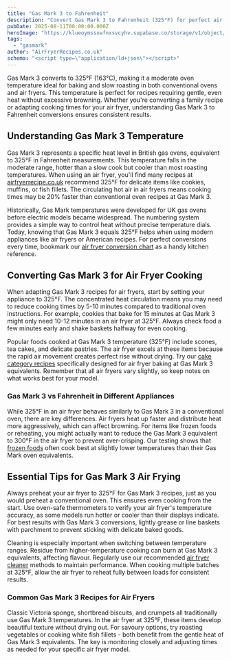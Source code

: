```yaml
---
title: "Gas Mark 3 to Fahrenheit"
description: "Convert Gas Mark 3 to Fahrenheit (325°F) for perfect air fryer cooking. Includes conversion charts, tips, and recipe ideas for UK kitchens."
pubDate: 2025-08-11T00:00:00.000Z
heroImage: "https://klueoymssxwfnxsvcyhv.supabase.co/storage/v1/object/public/md/gas-mark-3-to-fahrenheit-d2226de6.png"
tags:
  - "gasmark"
author: "AirFryerRecipes.co.uk"
schema: "<script type=\"application/ld+json\"></script>"
---
```


<p>Gas Mark 3 converts to 325°F (163°C), making it a moderate oven temperature ideal for baking and slow roasting in both conventional ovens and air fryers. This temperature is perfect for recipes requiring gentle, even heat without excessive browning. Whether you're converting a family recipe or adapting cooking times for your air fryer, understanding Gas Mark 3 to Fahrenheit conversions ensures consistent results.</p>

<h2>Understanding Gas Mark 3 Temperature</h2>
<p>Gas Mark 3 represents a specific heat level in British gas ovens, equivalent to 325°F in Fahrenheit measurements. This temperature falls in the moderate range, hotter than a slow cook but cooler than most roasting temperatures. When using an air fryer, you'll find many recipes at <a href=https://www.airfryerrecipe.co.uk/recipes>airfryerrecipe.co.uk</a> recommend 325°F for delicate items like cookies, muffins, or fish fillets. The circulating hot air in air fryers means cooking times may be 20% faster than conventional oven recipes at Gas Mark 3.</p>
<p>Historically, Gas Mark temperatures were developed for UK gas ovens before electric models became widespread. The numbering system provides a simple way to control heat without precise temperature dials. Today, knowing that Gas Mark 3 equals 325°F helps when using modern appliances like air fryers or American recipes. For perfect conversions every time, bookmark our <a href=https://www.airfryerrecipe.co.uk/air-fryer-conversion-chart>air fryer conversion chart</a> as a handy kitchen reference.</p>

<h2>Converting Gas Mark 3 for Air Fryer Cooking</h2>
<p>When adapting Gas Mark 3 recipes for air fryers, start by setting your appliance to 325°F. The concentrated heat circulation means you may need to reduce cooking times by 5-10 minutes compared to traditional oven instructions. For example, cookies that bake for 15 minutes at Gas Mark 3 might only need 10-12 minutes in an air fryer at 325°F. Always check food a few minutes early and shake baskets halfway for even cooking.</p>
<p>Popular foods cooked at Gas Mark 3 temperature (325°F) include scones, tea cakes, and delicate pastries. The air fryer excels at these items because the rapid air movement creates perfect rise without drying. Try our <a href=https://www.airfryerrecipe.co.uk/recipe-category/cakes>cake category recipes</a> specifically designed for air fryer baking at Gas Mark 3 equivalents. Remember that all air fryers vary slightly, so keep notes on what works best for your model.</p>

<h3>Gas Mark 3 vs Fahrenheit in Different Appliances</h3>
<p>While 325°F in an air fryer behaves similarly to Gas Mark 3 in a conventional oven, there are key differences. Air fryers heat up faster and distribute heat more aggressively, which can affect browning. For items like frozen foods or reheating, you might actually want to reduce the Gas Mark 3 equivalent to 300°F in the air fryer to prevent over-crisping. Our testing shows that <a href=https://www.airfryerrecipe.co.uk/recipe-category/frozen-foods>frozen foods</a> often cook best at slightly lower temperatures than their Gas Mark oven equivalents.</p>

<h2>Essential Tips for Gas Mark 3 Air Frying</h2>
<p>Always preheat your air fryer to 325°F for Gas Mark 3 recipes, just as you would preheat a conventional oven. This ensures even cooking from the start. Use oven-safe thermometers to verify your air fryer's temperature accuracy, as some models run hotter or cooler than their displays indicate. For best results with Gas Mark 3 conversions, lightly grease or line baskets with parchment to prevent sticking with delicate baked goods.</p>
<p>Cleaning is especially important when switching between temperature ranges. Residue from higher-temperature cooking can burn at Gas Mark 3 equivalents, affecting flavour. Regularly use our recommended <a href=https://www.airfryerrecipe.co.uk/air-fryer-cleaner>air fryer cleaner</a> methods to maintain performance. When cooking multiple batches at 325°F, allow the air fryer to reheat fully between loads for consistent results.</p>

<h3>Common Gas Mark 3 Recipes for Air Fryers</h3>
<p>Classic Victoria sponge, shortbread biscuits, and crumpets all traditionally use Gas Mark 3 temperatures. In the air fryer at 325°F, these items develop beautiful texture without drying out. For savoury options, try roasting vegetables or cooking white fish fillets - both benefit from the gentle heat of Gas Mark 3 equivalents. The key is monitoring closely and adjusting times as needed for your specific air fryer model.</p>